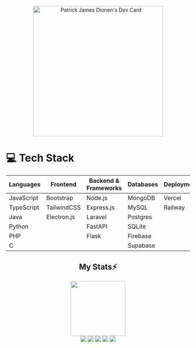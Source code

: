 
<div align="center"><a href="https://app.daily.dev/patrickjamesdionen"><img src="https://api.daily.dev/devcards/v2/F2ivuAoInnVleFiy2miwc.png?type=default&r=81c" width="356" alt="Patrick James Dionen's Dev Card" /></a></div>

# 💻 Tech Stack

| **Languages**       | **Frontend**           | **Backend & Frameworks** | **Databases**      | **Deployment**       | **Design & Prototyping** |
|---------------------|------------------------|---------------------------|-------------------|-----------------------|--------------------------|
| JavaScript          | Bootstrap              | Node.js                   | MongoDB            | Vercel                | Framer                   |
| TypeScript          | TailwindCSS            | Express.js                | MySQL              | Railway               | Figma                    |
| Java                | Electron.js            | Laravel                   | Postgres           |                       | Canva                    |
| Python              |                        | FastAPI                   | SQLite             |                       |                          |
| PHP                 |                        | Flask                     | Firebase           |                       |                          |
| C                   |                        |                           | Supabase           |                       |                          |


<div align=center> 
  <h2>My Stats⚡</h2>
  <img height=150px src="https://streak-stats.demolab.com?user=ImTrikk&theme=algolia"></br>
  <img src="https://github-profile-summary-cards.vercel.app/api/cards/profile-details?username=ImTrikk&theme=algolia">
  <img src="https://github-profile-summary-cards.vercel.app/api/cards/repos-per-language?username=ImTrikk&theme=algolia">
  <img src="https://github-profile-summary-cards.vercel.app/api/cards/most-commit-language?username=ImTrikk&theme=algolia">
  <img src="https://github-profile-summary-cards.vercel.app/api/cards/stats?username=ImTrikk&theme=algolia">
  <img src="https://github-profile-summary-cards.vercel.app/api/cards/productive-time?username=ImTrikk&theme=algolia">
</div>





